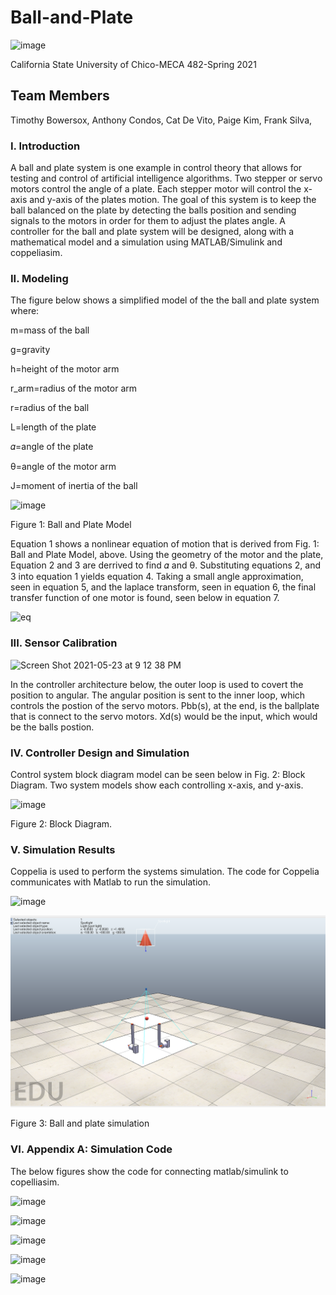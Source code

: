 # Ball-and-Plate
![image](https://user-images.githubusercontent.com/83930164/119294730-f79e3400-bc09-11eb-9b45-9e19955e32ee.png)


California State University of Chico-MECA 482-Spring 2021

## Team Members 
Timothy Bowersox,
Anthony Condos,
Cat De Vito,
Paige Kim,
Frank Silva,

### I. Introduction
A ball and plate system is one example in control theory that allows for testing and control of artificial intelligence algorithms. Two stepper or servo motors control the angle of a plate. Each stepper motor will control the x-axis and y-axis of the plates motion. The goal of this system is to keep the ball balanced on the plate by detecting the balls position and sending signals to the motors in order for them to adjust the plates angle. A controller for the ball and plate system will be designed, along with a mathematical model and a simulation using MATLAB/Simulink and coppeliasim. 

### II. Modeling
The figure below shows a simplified model of the the ball and plate system where:

m=mass of the ball

g=gravity

h=height of the motor arm

r_arm=radius of the motor arm

r=radius of the ball

L=length of the plate

𝛼=angle of the plate

θ=angle of the motor arm

J=moment of inertia of the ball

![image](https://user-images.githubusercontent.com/83930164/119293877-2a472d00-bc08-11eb-916d-20e197d3332e.png)

  Figure 1: Ball and Plate Model 

Equation 1 shows a nonlinear equation of motion that is derived from Fig. 1: Ball and Plate Model, above. Using the geometry of the motor and the plate, Equation 2 and 3 are derrived to find 𝛼 and θ. Substituting equations 2, and 3 into equation 1 yields equation 4. Taking a small angle approximation, seen in equation 5, and the laplace transform, seen in equation 6, the final transfer function of one motor is found, seen below in equation 7. 

![eq](https://user-images.githubusercontent.com/83930164/119277033-34e6cf80-bbd2-11eb-9917-9041d22ea9aa.JPG)

### III. Sensor Calibration
<img width="1288" alt="Screen Shot 2021-05-23 at 9 12 38 PM" src="https://user-images.githubusercontent.com/83930770/119295428-aee77a80-bc0b-11eb-9315-0cd2d5aeb999.png">

In the controller architecture below, the outer loop is used to covert the position to angular. The angular position is sent to the inner loop, which controls the postion of the servo motors. Pbb(s), at the end, is the ballplate that is connect to the servo motors. Xd(s) would be the input, which would be the balls postion.

### IV. Controller Design and Simulation
Control system block diagram model can be seen below in Fig. 2: Block Diagram. Two system models show each controlling x-axis, and y-axis. 

![image](https://user-images.githubusercontent.com/83930919/119284179-eba77780-bbf3-11eb-980b-37c9ee95ed39.png)

  Figure 2: Block Diagram.


### V. Simulation Results
Coppelia is used to perform the systems simulation. The code for Coppelia communicates with Matlab to run the simulation. 

![image](https://user-images.githubusercontent.com/83930164/119297569-19021e80-bc10-11eb-93f7-e3f8808cffb6.png)

![image](https://github.com/Pkim10-csuchico/Ball-and-Plate/blob/main/ballandplate1.png)

Figure 3: Ball and plate simulation

### VI. Appendix A: Simulation Code

The below figures show the code for connecting matlab/simulink to copelliasim.

![image](https://user-images.githubusercontent.com/83930164/119306942-c7fa2680-bc1f-11eb-9498-bfbb64d6589e.png)

![image](https://user-images.githubusercontent.com/83930164/119307003-dcd6ba00-bc1f-11eb-9a5a-d4bb2167f9be.png)

![image](https://user-images.githubusercontent.com/83930164/119307028-e3fdc800-bc1f-11eb-885a-45d1a8869545.png)

![image](https://user-images.githubusercontent.com/83930164/119307064-f0822080-bc1f-11eb-97cc-f92193ef87a7.png)

![image](https://user-images.githubusercontent.com/83930164/119307082-f972f200-bc1f-11eb-95e7-5fa2d41a2a7a.png)
